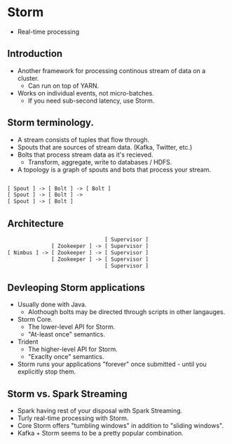 # Storm

- Real-time processing

## Introduction

- Another framework for processing continous stream of data on a cluster.
  -  Can run on top of YARN.
- Works on individual events, not micro-batches.
  - If you need sub-second latency, use Storm.

## Storm terminology.

- A stream consists of tuples that flow through.
- Spouts that are sources of stream data. (Kafka, Twitter, etc.)
- Bolts that process stream data as it's recieved.
  - Transform, aggregate, write to databases / HDFS.
- A topology is a graph of spouts and bots that process your stream.

```txt

[ Spout ] -> [ Bolt ] -> [ Bolt ]
[ Spout ] -> [ Bolt ] ->
[ Spout ] -> [ Bolt ]

```

## Architecture

```txt
                               [ Supervisor ]
              [ Zookeeper ] -> [ Supervisor ]
[ Nimbus ] -> [ Zookeeper ] -> [ Supervisor ]
              [ Zookeeper ] -> [ Supervisor ]
                               [ Supervisor ]
```

## Devleoping Storm applications

- Usually done with Java.
  - Alothough bolts may be directed through scripts in other langauges.
- Storm Core.
  - The lower-level API for Storm.
  - "At-least once" semantics.
- Trident
  - The higher-level API for Storm.
  - "Exaclty once" semantics.
- Storm runs your applications "forever" once submitted - until you explicitly stop them.

## Storm vs. Spark Streaming

- Spark having rest of your disposal with Spark Streaming.
- Turly real-time processing with Storm.
- Core Storm offers "tumbling windows" in addition to "sliding windows".
- Kafka + Storm seems to be a pretty popular combination.
